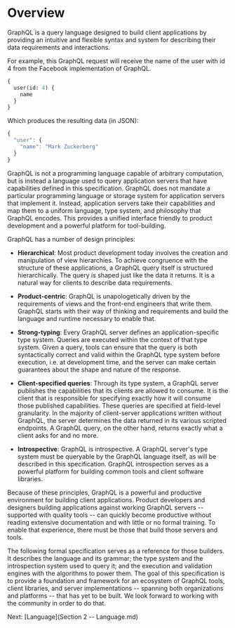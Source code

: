# Overview

GraphQL is a query language designed to build client applications by providing
an intuitive and flexible syntax and system for describing their data
requirements and interactions.

For example, this GraphQL request will receive the name of the user with id 4
from the Facebook implementation of GraphQL.

```graphql
{
  user(id: 4) {
    name
  }
}
```

Which produces the resulting data (in JSON):

```js
{
  "user": {
    "name": "Mark Zuckerberg"
  }
}
```

GraphQL is not a programming language capable of arbitrary computation, but is
instead a language used to query application servers that have
capabilities defined in this specification. GraphQL does not mandate a
particular programming language or storage system for application servers that
implement it. Instead, application servers take their capabilities and map them
to a uniform language, type system, and philosophy that GraphQL encodes.
This provides a unified interface friendly to product development and a powerful
platform for tool-building.

GraphQL has a number of design principles:

 * **Hierarchical**: Most product development today involves the creation and
   manipulation of view hierarchies. To achieve congruence with the structure
   of these applications, a GraphQL query itself is structured hierarchically.
   The query is shaped just like the data it returns. It is a natural
   way for clients to describe data requirements.

 * **Product-centric**: GraphQL is unapologetically driven by the requirements
   of views and the front-end engineers that write them. GraphQL starts with
   their way of thinking and requirements and build the language and runtime
   necessary to enable that.

 * **Strong-typing**: Every GraphQL server defines an application-specific
   type system. Queries are executed within the context of that type system.
   Given a query, tools can ensure that the query is both syntactically
   correct and valid within the GraphQL type system before execution, i.e. at
   development time, and the server can make certain guarantees about the shape
   and nature of the response.

 * **Client-specified queries**: Through its type system, a GraphQL server
   publishes the capabilities that its clients are allowed to consume. It is
   the client that is responsible for specifying exactly how it will consume
   those published capabilities. These queries are specified at field-level
   granularity. In the majority of client-server applications written
   without GraphQL, the server determines the data returned in its various
   scripted endpoints. A GraphQL query, on the other hand, returns exactly what
   a client asks for and no more.

 * **Introspective**: GraphQL is introspective. A GraphQL server's type system
   must be queryable by the GraphQL language itself, as will be described in this
   specification. GraphQL introspection serves as a powerful platform for
   building common tools and client software libraries.

Because of these principles, GraphQL is a powerful and productive environment
for building client applications. Product developers and designers building
applications against working GraphQL servers -- supported with quality tools --
can quickly become productive without reading extensive documentation and with
little or no formal training. To enable that experience, there must be those
that build those servers and tools.

The following formal specification serves as a reference for those builders.
It describes the language and its grammar; the type system and the
introspection system used to query it; and the execution and validation engines
with the algorithms to power them. The goal of this specification is to provide
a foundation and framework for an ecosystem of GraphQL tools, client libraries,
and server implementations -- spanning both organizations and platforms -- that
has yet to be built. We look forward to working with the community
in order to do that.

Next: [Language](Section 2 -- Language.md)
